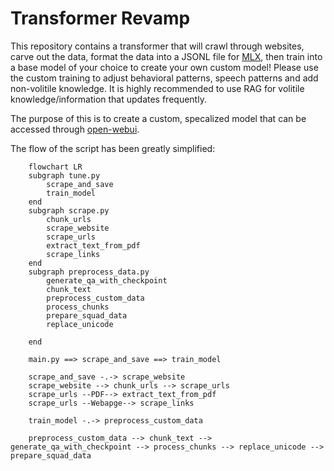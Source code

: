 # Transformer Revamp

This repository contains a transformer that will crawl through websites, carve out the data, format the data into a JSONL file for [MLX](https://github.com/ml-explore/mlx-examples/blob/main/llms/mlx_lm/LORA.md#data), then train into a base model of your choice to create your own custom model! Please use the custom training to adjust behavioral patterns, speech patterns and add non-volitile knowledge. It is highly recommended to use RAG for volitile knowledge/information that updates frequently.

The purpose of this is to create a custom, specalized model that can be accessed through [open-webui](https://github.com/open-webui/open-webui).

The flow of the script has been greatly simplified:

```mermaid
    flowchart LR
    subgraph tune.py
        scrape_and_save
        train_model
    end
    subgraph scrape.py
        chunk_urls
        scrape_website
        scrape_urls
        extract_text_from_pdf
        scrape_links
    end
    subgraph preprocess_data.py
        generate_qa_with_checkpoint
        chunk_text
        preprocess_custom_data
        process_chunks
        prepare_squad_data
        replace_unicode

    end

    main.py ==> scrape_and_save ==> train_model

    scrape_and_save -.-> scrape_website
    scrape_website --> chunk_urls --> scrape_urls
    scrape_urls --PDF--> extract_text_from_pdf
    scrape_urls --Webapge--> scrape_links

    train_model -.-> preprocess_custom_data

    preprocess_custom_data --> chunk_text --> generate_qa_with_checkpoint --> process_chunks --> replace_unicode --> prepare_squad_data
```
